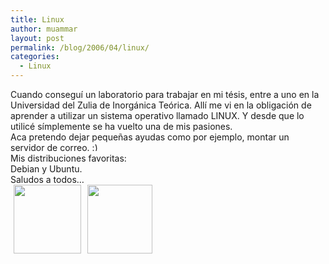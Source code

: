 ```yaml
---
title: Linux
author: muammar
layout: post
permalink: /blog/2006/04/linux/
categories:
  - Linux
---
```

Cuando conseguí un laboratorio para trabajar en mi tésis, entre a uno en la Universidad del Zulia de Inorgánica Teórica. Allí me vi en la obligación de aprender a utilizar un sistema operativo llamado LINUX. Y desde que lo utilicé símplemente se ha vuelto una de mis pasiones.  
Aca pretendo dejar pequeñas ayudas como por ejemplo, montar un servidor de correo. <img src="http://muammar.me/blog/wp-includes/images/smilies/simple-smile.png" alt=":)" class="wp-smiley" style="height: 1em; max-height: 1em;" />  
Mis distribuciones favoritas:  
Debian y Ubuntu.  
Saludos a todos&#8230;  
<img width='104' height='110' style="border: 0px; padding-left: 5px; padding-right: 5px;" src="/uploads/pics/debian_splash.serendipityThumb.png" alt="" /> <img width='108' height='110' style="float: left; border: 0px; padding-left: 5px; padding-right: 5px;" src="/uploads/pics/ubuntu_small.serendipityThumb.png" alt="" />